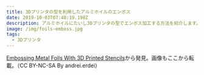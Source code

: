 ```yaml
---
title: 3Dプリンタの型を利用したアルミホイルのエンボス
date: 2019-10-03T07:48:19.198Z
description: アルミホイルにたいし3Dプリンタの型でエンボス加工する方法を紹介します。
image: /img/foils-emboss.jpg
tags:
  - 3Dプリンタ
---
```

[Embossing Metal Foils With 3D Printed Stencils](https://www.instructables.com/id/Embossing-Metal-Foils-With-3D-Printed-Stencils/)から発見。画像もここから転載。（CC BY-NC-SA By andrei.erdei）

